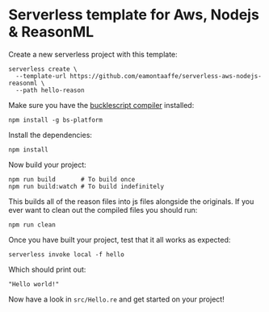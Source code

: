 # Serverless template for Aws, Nodejs & ReasonML

Create a new serverless project with this template:

```
serverless create \
  --template-url https://github.com/eamontaaffe/serverless-aws-nodejs-reasonml \
  --path hello-reason
```

Make sure you have the [bucklescript compiler](https://bucklescript.github.io/)
installed:

```
npm install -g bs-platform
```

Install the dependencies:

```
npm install
```

Now build your project:

```
npm run build       # To build once
npm run build:watch # To build indefinitely
```

This builds all of the reason files into js files alongside the originals. If
you ever want to clean out the compiled files you should run:

```
npm run clean
```

Once you have built your project, test that it all works as expected:

```
serverless invoke local -f hello
```

Which should print out:

```
"Hello world!"
```

Now have a look in `src/Hello.re` and get started on your project!
